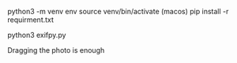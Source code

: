python3 -m venv env
source venv/bin/activate (macos)
pip install -r requirment.txt

python3 exifpy.py

Dragging the photo is enough